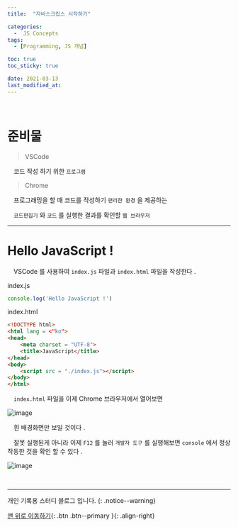 ```yaml
---
title:  "자바스크립스 시작하기" 

categories:
  -  JS Concepts
tags:
  - [Programming, JS 개념]

toc: true
toc_sticky: true

date: 2021-03-13
last_modified_at: 
---
```



<br>

# 준비물

> VSCode

　코드 작성 하기 위한 `프로그램`

> Chrome

　프로그래밍을 할 때 코드를 작성하기 `편리한 환경` 을 제공하는 

　`코드편집기` 와 `코드` 를 실행한 결과를 확인할 `웹 브라우저`

***

# Hello JavaScript !

　VSCode 를 사용하여 `index.js` 파일과 `index.html` 파일을 작성한다 .

index.js
```js
console.log('Hello JavaScript !')
```

index.html
```html
<!DOCTYPE html>
<html lang = <"ko">
<head>
    <meta charset = "UTF-8">
    <title>JavaScript</title>
</head>
<body>
    <script src = "./index.js"></script>
</body>
</html>
```

　`index.html` 파일을 이제 Chrome 브라우저에서 열어보면

![image](https://user-images.githubusercontent.com/50429028/111021685-7f4d1280-8411-11eb-9d23-005e73ab0bd5.png)

　흰 배경화면만 보일 것이다 .

　잘못 실행된게 아니라 이제 `F12` 를 눌러 `개발자 도구` 를 실행해보면 `console` 에서 정상 작동한 것을 확인 할 수 있다 .

![image](https://user-images.githubusercontent.com/50429028/111021748-f84c6a00-8411-11eb-9c65-677dc85d98b3.png)


<br>

***

개인 기록용 스터디 블로그 입니다.
{: .notice--warning}

[맨 위로 이동하기](#){: .btn .btn--primary }{: .align-right}